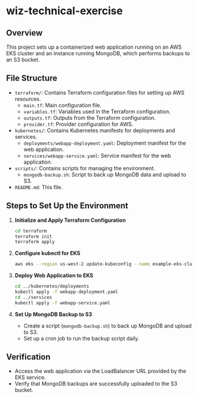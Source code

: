 # wiz-technical-exercise

## Overview

This project sets up a containerized web application running on an AWS EKS cluster and an instance running MongoDB, which performs backups to an S3 bucket.

## File Structure

- `terraform/`: Contains Terraform configuration files for setting up AWS resources.
  - `main.tf`: Main configuration file.
  - `variables.tf`: Variables used in the Terraform configuration.
  - `outputs.tf`: Outputs from the Terraform configuration.
  - `provider.tf`: Provider configuration for AWS.
- `kubernetes/`: Contains Kubernetes manifests for deployments and services.
  - `deployments/webapp-deployment.yaml`: Deployment manifest for the web application.
  - `services/webapp-service.yaml`: Service manifest for the web application.
- `scripts/`: Contains scripts for managing the environment.
  - `mongodb-backup.sh`: Script to back up MongoDB data and upload to S3.
- `README.md`: This file.

## Steps to Set Up the Environment

1. **Initialize and Apply Terraform Configuration**
    ```bash
    cd terraform
    terraform init
    terraform apply
    ```

2. **Configure kubectl for EKS**
    ```bash
    aws eks --region us-west-2 update-kubeconfig --name example-eks-cluster --profile devops-lead
    ```

3. **Deploy Web Application to EKS**
    ```bash
    cd ../kubernetes/deployments
    kubectl apply -f webapp-deployment.yaml
    cd ../services
    kubectl apply -f webapp-service.yaml
    ```

4. **Set Up MongoDB Backup to S3**
    - Create a script (`mongodb-backup.sh`) to back up MongoDB and upload to S3.
    - Set up a cron job to run the backup script daily.

## Verification

- Access the web application via the LoadBalancer URL provided by the EKS service.
- Verify that MongoDB backups are successfully uploaded to the S3 bucket.
